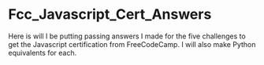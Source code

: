 # Fcc_Javascript_Cert_Answers

Here is will I be putting passing answers I made for the five challenges to get the Javascript certification from FreeCodeCamp. I will also make Python equivalents for each. 
